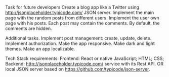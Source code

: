 Task for future developers
Create a blog app like a Twitter using http://jsonplaceholder.typicode.com/ JSON server.
Implement the main page with the random posts from different users.
Implement the user own page with his posts.
Each post may contain the comments. By default, the comments are hidden.

Additional tasks.
Implement post management: create, update, delete.
Implement authorization.
Make the app responsive.
Make dark and light themes.
Make an app localizable.

Tech Stack requirements:
Frontend:
React or native JavaScript;
HTML;
CSS;
Backend:
http://jsonplaceholder.typicode.com/ service with its Rest API.
OR local JSON server based on https://github.com/typicode/json-server.
